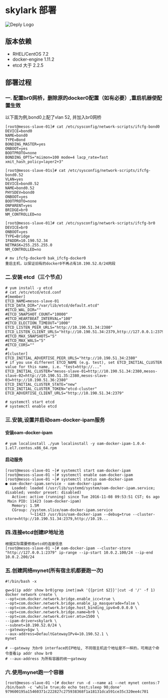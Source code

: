 # skylark 部署

![Deply Logo](doc/skylark-deploy.png?raw=true "Deploy Logo")


## 版本依赖

* RHEL/CentOS 7.2
* docker-engine 1.11.2
* etcd 大于 2.2.5

## 部署过程

### 一. 配置br0网桥，删除原的docker0配置（如有必要）,重启机器使配置生效
以下面为例,bond0上配了vlan 52, 并加入br0网桥

    [root@mesos-slave-01]# cat /etc/sysconfig/network-scripts/ifcfg-bond0
    DEVICE=bond0
    NAME=bond0
    TYPE=Bond
    BONDING_MASTER=yes
    ONBOOT=yes
    BOOTPROTO=none
    BONDING_OPTS="miimon=100 mode=4 lacp_rate=fast xmit_hash_policy=layer2+3"
    
    [root@mesos-slave-01s]# cat /etc/sysconfig/network-scripts/ifcfg-bond0.52
    VLAN=yes
    DEVICE=bond0.52
    NAME=bond0.52
    PHYSDEV=bond0
    ONBOOT=yes
    BOOTPROTO=none
    ONPARENT=yes
    BRIDGE=br0
    NM_CONTROLLED=no
    
    [root@mesos-slave-01]# cat /etc/sysconfig/network-scripts/ifcfg-br0
    DEVICE=br0
    ONBOOT=yes
    TYPE=Bridge
    IPADDR=10.190.52.34
    NETMASK=255.255.255.0
    NM_CONTROLLED=no

    # mv ifcfg-docker0 bak_ifcfg-docker0
    重启主机，以保证旧有的docker0不再占有10.190.52.0/24网段

### 二.安装 etcd（三个节点）

    # yum install -y etcd
    # cat /etc/etcd/etcd.conf 
    #[member]
    ETCD_NAME=mesos-slave-01
    ETCD_DATA_DIR="/var/lib/etcd/default.etcd"
    #ETCD_WAL_DIR=""
    #ETCD_SNAPSHOT_COUNT="10000"
    #ETCD_HEARTBEAT_INTERVAL="100"
    #ETCD_ELECTION_TIMEOUT="1000"
    ETCD_LISTEN_PEER_URLS="http://10.190.51.34:2380"
    ETCD_LISTEN_CLIENT_URLS="http://10.190.51.34:2379,http://127.0.0.1:2379"
    #ETCD_MAX_SNAPSHOTS="5"
    #ETCD_MAX_WALS="5"
    #ETCD_CORS=""
    #
    #[cluster]
    ETCD_INITIAL_ADVERTISE_PEER_URLS="http://10.190.51.34:2380"
    # if you use different ETCD_NAME (e.g. test), set ETCD_INITIAL_CLUSTER value for this name, i.e. "test=http://..."
    ETCD_INITIAL_CLUSTER="mesos-slave-01=http://10.190.51.34:2380,mesos-slave-02=http://10.190.51.35:2380,mesos-slave-03=http://10.190.51.36:2380"
    ETCD_INITIAL_CLUSTER_STATE="new"
    ETCD_INITIAL_CLUSTER_TOKEN="etcd-cluster"
    ETCD_ADVERTISE_CLIENT_URLS="http://10.190.51.34:2379"
    
    # systemctl start etcd
    # systemctl enable etcd

### 三.安装,设置并启动oam-docker-ipam服务

#### 安装oam-docker-ipam
    # yum localinstall ./yum localinstall -y oam-docker-ipam-1.0.4-1.el7.centos.x86_64.rpm

#### 启动服务
    [root@mesos-slave-01 ~]# systemctl start oam-docker-ipam
    [root@mesos-slave-01 ~]# systemctl enable oam-docker-ipam
    [root@mesos-slave-01 ~]# systemctl status oam-docker-ipam
    ● oam-docker-ipam.service - oam-docker-ipam
       Loaded: loaded (/usr/lib/systemd/system/oam-docker-ipam.service; disabled; vendor preset: disabled)
       Active: active (running) since Tue 2016-11-08 09:53:51 CST; 6s ago
     Main PID: 11423 (oam-docker-ipam)
       Memory: 1.5M
       CGroup: /system.slice/oam-docker-ipam.service
               └─11423 /usr/bin/oam-docker-ipam --debug=true --cluster-store=http://10.190.51.34:2379,http://10.19...

### 四.连接etcd创建IP地址池

    根据实际需要修改etcd的连接信息
    [root@mesos-slave-01 ~]# oam-docker-ipam --cluster-store "http://127.0.0.1:2379" ip-range --ip-start 10.0.2.100/24 --ip-end 10.0.2.200/24


### 五.创建网络mynet(所有宿主机都要跑一次)

    #!/bin/bash -x
    
    gw=$(ip addr show br0|grep inet|awk '{{print $2}}'|cut -d '/' -f 1)
    docker network create \
    --opt=com.docker.network.bridge.enable_icc=true \
    --opt=com.docker.network.bridge.enable_ip_masquerade=false \
    --opt=com.docker.network.bridge.host_binding_ipv4=0.0.0.0 \
    --opt=com.docker.network.bridge.name=br0 \
    --opt=com.docker.network.driver.mtu=1500 \
    --ipam-driver=skylark \
    --subnet=10.190.52.0/24 \
    --gateway=$gw \
    --aux-address=DefaultGatewayIPv4=10.190.52.1 \
    mynet

    # --gateway 为br0 interface的IP地址, 不同宿主机这个地址是不一样的，可用这个命令查看ip addr show br0
    # --aux-address 为所有容器的统一gateway

### 六.使用mynet跑一个容器

    [root@mesos-slave-01 ~]# docker run -d --name a1 --net mynet centos:7 /bin/bash -c 'while true;do echo test;sleep 90;done'
    979600195a15460371c222827c275938368f1a18131dca591ce35c320ee4c701
    